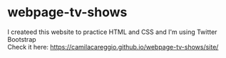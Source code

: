 # webpage-tv-shows
I createed this website to practice HTML and CSS and I'm using Twitter Bootstrap\
Check it here: https://camilacareggio.github.io/webpage-tv-shows/site/

